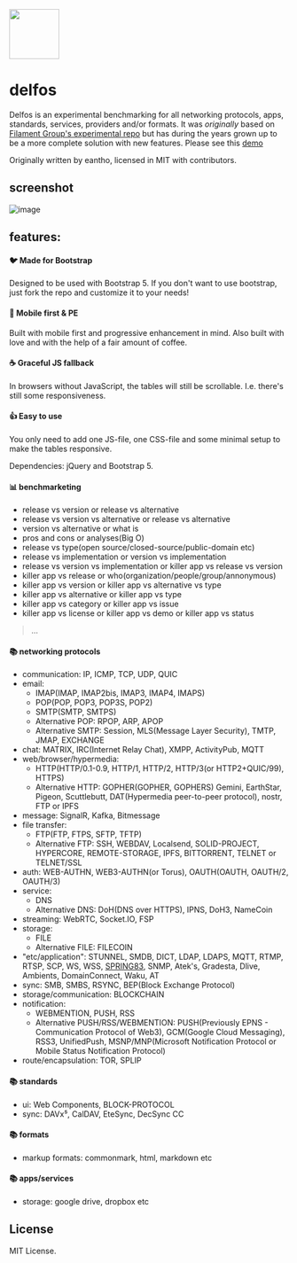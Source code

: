 <img src="https://cdn-icons-png.flaticon.com/512/2915/2915534.png" width="90"/>

# delfos
Delfos is an experimental benchmarking for all networking protocols, apps, standards, services, providers and/or formats. It was *originally* based on [Filament Group's experimental repo](https://github.com/filamentgroup/RWD-Table-Patterns) but has during the years grown up to be a more complete solution with new features. Please see this [demo](https://eantho.github.io/networking-protocols)

Originally written by eantho, licensed in MIT with contributors.

## screenshot
![image](https://user-images.githubusercontent.com/125943841/220423094-d829aca6-328a-4b60-b48c-c28a9ee89202.png)

## features:

#### :bird: Made for Bootstrap
Designed to be used with Bootstrap 5. If you don't want to use bootstrap, just fork the repo and customize it to your needs!

#### :iphone: Mobile first & PE
Built with mobile first and progressive enhancement in mind. Also built with love and with the help of a fair amount of coffee.

#### :coffee: Graceful JS fallback
In browsers without JavaScript, the tables will still be scrollable. I.e. there's still some responsiveness.

#### :thumbsup: Easy to use
You only need to add one JS-file, one CSS-file and some minimal setup to make the tables responsive.

Dependencies: jQuery and Bootstrap 5.

#### 📊 benchmarketing
- release vs version or release vs alternative
- release vs version vs alternative or release vs alternative
- version vs alternative or what is
- pros and cons or analyses(Big O)
- release vs type(open source/closed-source/public-domain etc)
- release vs implementation or version vs implementation
- release vs version vs implementation or killer app vs release vs version
- killer app vs release or who(organization/people/group/annonymous)
- killer app vs version or killer app vs alternative vs type
- killer app vs alternative or killer app vs type
- killer app vs category or killer app vs issue
- killer app vs license or killer app vs demo or killer app vs status
> ...
                                                            
#### 📚 networking protocols
- communication: IP, ICMP, TCP, UDP, QUIC
- email:
   - IMAP(IMAP, IMAP2bis, IMAP3, IMAP4, IMAPS)
   - POP(POP, POP3, POP3S, POP2)
   - SMTP(SMTP, SMTPS)
   - Alternative POP: RPOP, ARP, APOP 
   - Alternative SMTP: Session, MLS(Message Layer Security), TMTP, JMAP, EXCHANGE
- chat: MATRIX, IRC(Internet Relay Chat), XMPP, ActivityPub, MQTT
- web/browser/hypermedia: 
    - HTTP(HTTP/0.1-0.9, HTTP/1, HTTP/2, HTTP/3(or HTTP2+QUIC/99), HTTPS) 
    - Alternative HTTP: GOPHER(GOPHER, GOPHERS) Gemini, EarthStar, Pigeon, Scuttlebutt, DAT(Hypermedia peer-to-peer protocol), nostr, FTP or IPFS
- message: SignalR, Kafka, Bitmessage
- file transfer:
   - FTP(FTP, FTPS, SFTP, TFTP)
   - Alternative FTP: SSH, WEBDAV, Localsend, SOLID-PROJECT, HYPERCORE, REMOTE-STORAGE, IPFS, BITTORRENT, TELNET or TELNET/SSL
- auth: WEB-AUTHN, WEB3-AUTHN(or Torus), OAUTH(OAUTH, OAUTH/2, OAUTH/3)
- service: 
   - DNS
   - Alternative DNS: DoH(DNS over HTTPS), IPNS, DoH3, NameCoin
- streaming: WebRTC, Socket.IO, FSP
- storage: 
  - FILE
  - Alternative FILE: FILECOIN
- "etc/application": STUNNEL, SMDB, DICT, LDAP, LDAPS, MQTT, RTMP, RTSP, SCP, WS, WSS, [SPRING83](https://github.com/robinsloan/spring-83), SNMP, Atek's, Gradesta, Dlive, Ambients, DomainConnect, Waku, AT
- sync: SMB, SMBS, RSYNC, BEP(Block Exchange Protocol)
- storage/communication: BLOCKCHAIN
- notification: 
  - WEBMENTION, PUSH, RSS
  - Alternative PUSH/RSS/WEBMENTION: PUSH(Previously EPNS - Communication Protocol of Web3), GCM(Google Cloud Messaging), RSS3, UnifiedPush, MSNP/MNP(Microsoft Notification Protocol or Mobile Status Notification Protocol) 
- route/encapsulation: TOR, SPLIP

#### 📚 standards
- ui: Web Components, BLOCK-PROTOCOL
- sync: DAVx⁵, CalDAV, EteSync, DecSync CC

#### 📚 formats
- markup formats: commonmark, html, markdown etc

#### 📚 apps/services
- storage: google drive, dropbox etc

## License
MIT License.
